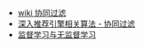+ [wiki 协同过滤](https://zh.wikipedia.org/wiki/%E5%8D%94%E5%90%8C%E9%81%8E%E6%BF%BE)
+ [深入推荐引擎相关算法 - 协同过滤](https://www.ibm.com/developerworks/cn/web/1103_zhaoct_recommstudy2/)
+ [监督学习与无监督学习](http://blog.csdn.net/jwh_bupt/article/details/7654120)